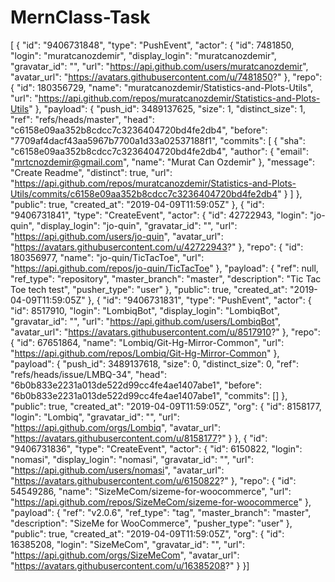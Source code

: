 # MernClass-Task
[
{
"id": "9406731848",
"type": "PushEvent",
"actor": {
"id": 7481850,
"login": "muratcanozdemir",
"display_login": "muratcanozdemir",
"gravatar_id": "",
"url": "https://api.github.com/users/muratcanozdemir",
"avatar_url": "https://avatars.githubusercontent.com/u/7481850?"
},
"repo": {
"id": 180356729,
"name": "muratcanozdemir/Statistics-and-Plots-Utils",
"url": "https://api.github.com/repos/muratcanozdemir/Statistics-and-Plots-Utils"
},
"payload": {
"push_id": 3489137625,
"size": 1,
"distinct_size": 1,
"ref": "refs/heads/master",
"head": "c6158e09aa352b8cdcc7c3236404720bd4fe2db4",
"before": "7709af4dacf43aa5967b7700a1d33a02537188f1",
"commits": [
{
"sha": "c6158e09aa352b8cdcc7c3236404720bd4fe2db4",
"author": {
"email": "mrtcnozdemir@gmail.com",
"name": "Murat Can Ozdemir"
},
"message": "Create Readme",
"distinct": true,
"url": "https://api.github.com/repos/muratcanozdemir/Statistics-and-Plots-Utils/commits/c6158e09aa352b8cdcc7c3236404720bd4fe2db4"
}
]
},
"public": true,
"created_at": "2019-04-09T11:59:05Z"
},
{
"id": "9406731841",
"type": "CreateEvent",
"actor": {
"id": 42722943,
"login": "jo-quin",
"display_login": "jo-quin",
"gravatar_id": "",
"url": "https://api.github.com/users/jo-quin",
"avatar_url": "https://avatars.githubusercontent.com/u/42722943?"
},
"repo": {
"id": 180356977,
"name": "jo-quin/TicTacToe",
"url": "https://api.github.com/repos/jo-quin/TicTacToe"
},
"payload": {
"ref": null,
"ref_type": "repository",
"master_branch": "master",
"description": "Tic Tac Toe tech test",
"pusher_type": "user"
},
"public": true,
"created_at": "2019-04-09T11:59:05Z"
},
{
"id": "9406731831",
"type": "PushEvent",
"actor": {
"id": 8517910,
"login": "LombiqBot",
"display_login": "LombiqBot",
"gravatar_id": "",
"url": "https://api.github.com/users/LombiqBot",
"avatar_url": "https://avatars.githubusercontent.com/u/8517910?"
},
"repo": {
"id": 67651864,
"name": "Lombiq/Git-Hg-Mirror-Common",
"url": "https://api.github.com/repos/Lombiq/Git-Hg-Mirror-Common"
},
"payload": {
"push_id": 3489137618,
"size": 0,
"distinct_size": 0,
"ref": "refs/heads/issue/LMBQ-34",
"head": "6b0b833e2231a013de522d99cc4fe4ae1407abe1",
"before": "6b0b833e2231a013de522d99cc4fe4ae1407abe1",
"commits": []
},
"public": true,
"created_at": "2019-04-09T11:59:05Z",
"org": {
"id": 8158177,
"login": "Lombiq",
"gravatar_id": "",
"url": "https://api.github.com/orgs/Lombiq",
"avatar_url": "https://avatars.githubusercontent.com/u/8158177?"
}
},
{
"id": "9406731836",
"type": "CreateEvent",
"actor": {
"id": 6150822,
"login": "nomasi",
"display_login": "nomasi",
"gravatar_id": "",
"url": "https://api.github.com/users/nomasi",
"avatar_url": "https://avatars.githubusercontent.com/u/6150822?"
},
"repo": {
"id": 54549286,
"name": "SizeMeCom/sizeme-for-woocommerce",
"url": "https://api.github.com/repos/SizeMeCom/sizeme-for-woocommerce"
},
"payload": {
"ref": "v2.0.6",
"ref_type": "tag",
"master_branch": "master",
"description": "SizeMe for WooCommerce",
"pusher_type": "user"
},
"public": true,
"created_at": "2019-04-09T11:59:05Z",
"org": {
"id": 16385208,
"login": "SizeMeCom",
"gravatar_id": "",
"url": "https://api.github.com/orgs/SizeMeCom",
"avatar_url": "https://avatars.githubusercontent.com/u/16385208?"
}
}]
